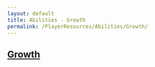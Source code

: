 ```yaml
---
layout: default
title: Abilities - Growth
permalink: /PlayerResources/Abilities/Growth/
---
```

## [Growth](#Growth)
